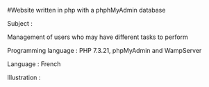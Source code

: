 #Website written in php with a phphMyAdmin database

Subject :

Management of users who may have different tasks to perform

Programming language : PHP 7.3.21, phpMyAdmin and WampServer

Language : French


Illustration :
